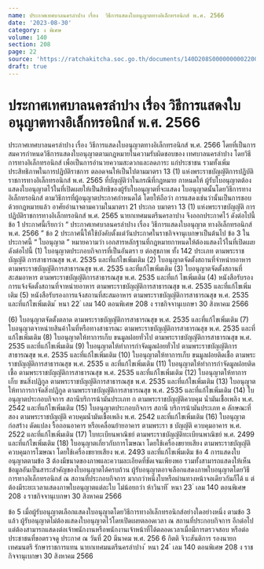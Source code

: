 ```yaml
---
name: ประกาศเทศบาลนครลำปาง เรื่อง  วิธีการแสดงใบอนุญาตทางอิเล็กทรอนิกส์ พ.ศ. 2566
date: '2023-08-30'
category: ง พิเศษ
volume: 140
section: 208
page: 22
source: 'https://ratchakitcha.soc.go.th/documents/140D208S0000000002200.pdf'
draft: true
---
```


# ประกาศเทศบาลนครลำปาง เรื่อง  วิธีการแสดงใบอนุญาตทางอิเล็กทรอนิกส์ พ.ศ. 2566

ประกาศเทศบาลนครลำปาง เรื่อง วิธีการแสดงใบอนุญาตทางอิเล็กทรอนิกส์ พ.ศ. 2566 โดยที่เป็นการสมควรกำหนดวิธีการแสดงใบอนุญาตตามกฎหมายในความรับผิดชอบของ เทศบาลนครลำปาง โดยวิธีการทางอิเล็กทรอนิกส์ เพื่อเป็นการอำนวยความสะดวกและลดภาระ แก่ประชาชน รวมทั้งเพิ่มประสิทธิภาพในการปฏิบัติราชการ ตลอดจนให้เป็นไปตามมาตรา 13 (1) แห่งพระราชบัญญัติการปฏิบัติราชการทางอิเล็กทรอนิกส์ พ.ศ. 2565 ที่บัญญัติว่าในกรณีที่กฎหมาย กาหนดให้ ผู้รับใบอนุญาตต้องแสดงใบอนุญาตไว้ในที่เปิดเผยให้เป็นสิทธิของผู้รับใบอนุญาตที่จะแสดง ใบอนุญาตนั้นโดยวิธีการทางอิเล็กทรอนิกส์ ตามวิธีการที่ผู้อนุญาตประกาศกำหนดได้ โดยให้ถือว่า การแสดงเช่นว่านั้นเป็นการชอบด้วยกฎหมายแล้ว อาศัยอำนาจตามความในมาตรา 21 ประกอ บมาตรา 13 (1) แห่งพระราชบัญญัติ การปฏิบัติราชการทางอิเล็กทรอนิกส์ พ.ศ. 2565 นายกเทศมนตรีนครลาปาง จึงออกประกาศไว้ ดังต่อไปนี้ ข้อ 1 ประกาศนี้เรียกว่า “ ประกาศเทศบาลนครลำปาง เรื่อง วิธีการแสดงใบอนุญาต ทางอิเล็กทรอนิกส์ พ.ศ. 2566 ” ข้อ 2 ประกาศนี้ให้ใช้บังคับตั้งแต่วันประกาศในราชกิจจานุเบกษาเป็นต้นไป ข้อ 3 ในประกาศนี้ “ ใบอนุญาต ” หมายความว่า เอกสารหลักฐานที่กฎหมายกาหนดให้ต้องแสดงไว้ในที่เปิดเผย ดังต่อไปนี้ (1) ใบอนุญาตประกอบกิจการที่เป็นอันตรา ย ต่อสุขภาพ ทั้ง 142 ประเภท ตามพระราชบัญญัติ การสาธารณสุข พ.ศ. 2535 และที่แก้ไขเพิ่มเติม (2) ใบอนุญาตจัดตั้งสถานที่จำหน่ายอาหาร ตามพระราชบัญญัติการสาธารณสุข พ.ศ. 2535 และที่แก้ไขเพิ่มเติม (3) ใบอนุญาตจัดตั้งสถานที่สะสมอาหาร ตามพระราชบัญญัติการสาธารณสุข พ.ศ. 2535 และที่แก้ ไขเพิ่มเติม (4) หนังสือรับรองการแจ้งจัดตั้งสถานที่จาหน่ายอาหาร ตามพระราชบัญญัติการสาธารณสุข พ.ศ. 2535 และที่แก้ไขเพิ่มเติม (5) หนังสือรับรองการแจ้งสถานที่สะสมอาหาร ตามพระราชบัญญัติการสาธารณสุข พ.ศ. 2535 และที่แก้ไขเพิ่มเติม ้ หนา 22 ่ เลม 140 ตอนพิเศษ 208 ง ราชกิจจานุเบกษา 30 สิงหาคม 2566

(6) ใบอนุญาตจัดตั้งตลาด ตามพระราชบัญญัติการสาธารณสุข พ.ศ. 2535 และที่แก้ไขเพิ่มเติม (7) ใบอนุญาตจาหน่ายสินค้าในที่หรือทางสาธารณะ ตามพระราชบัญญัติการสาธารณสุข พ.ศ. 2535 และที่แก้ไขเพิ่มเติม (8) ใบอนุญาตให้ทาการเก็บ ขนมูลฝอยทั่วไป ตามพระราชบัญญัติการสาธารณสุข พ.ศ. 2535 และที่แก้ไขเพิ่มเติม (9) ใบอนุญาตให้ทำการกำจัดมูลฝอยทั่วไป ตามพระราชบัญญัติการสาธารณสุข พ.ศ. 2535 และที่แก้ไขเพิ่มเติม (10) ใบอนุญาตให้ทาการเก็บ ขนมูลฝอยติดเชื้อ ตามพระราชบัญญัติการสาธารณสุข พ.ศ. 2535 แ ละที่แก้ไขเพิ่มเติม (11) ใบอนุญาตให้ทำการกำจัดมูลฝอยติดเชื้อ ตามพระราชบัญญัติการสาธารณสุข พ.ศ. 2535 และที่แก้ไขเพิ่มเติม (12) ใบอนุญาตให้ทาการเก็บ ขนสิ่งปฏิกูล ตามพระราชบัญญัติการสาธารณสุข พ.ศ. 2535 และที่แก้ไขเพิ่มเติม (13) ใบอนุญาตให้ทาการกาจัดสิ่งปฏิกูล ตามพระราชบัญญัติการสาธารณสุข พ.ศ. 2535 และที่แก้ไขเพิ่มเติม (14) ใบอนุญาตประกอบกิจการ สถานีบริการน้ามันประเภท ก ตามพระราชบัญญัติควบคุม น้ำมันเชื้อเพลิง พ.ศ. 2542 และที่แก้ไขเพิ่มเติม (15) ใบอนุญาตประกอบกิจการ สถานี บริการน้ามันประเภท ค ลักษณะที่สอง ตามพระราชบัญญัติ ควบคุมน้ำมันเชื้อเพลิง พ.ศ. 2542 และที่แก้ไขเพิ่มเติม (16) ใบอนุญาตก่อสร้าง ดัดแปลง รื้อถอนอาคาร หรือเคลื่อนย้ายอาคาร ตามพระรา ช บัญญัติ ควบคุมอาคาร พ.ศ. 2522 และที่แก้ไขเพิ่มเติม (17) ใบทะเบียนพาณิชย์ ตามพระราชบัญญัติทะเบียนพาณิชย์ พ.ศ. 2499 และที่แก้ไขเพิ่มเติม (18) ใบอนุญาตเกี่ยวกับการโฆษณา โดยใช้เครื่องขยายเสียง ตามพระราชบัญญัติควบคุมการโฆษณา โดยใช้เครื่องขยายเสียง พ.ศ. 2493 และที่แก้ไขเพิ่มเติม ข้อ 4 การแสดงใบอนุญาตตามข้อ 3 ต้องมีขนาดของภาพและความละเอียดที่ชัดเจนเพียงพอ รวมทั้งสามารถแสดงให้เห็นข้อมูลอันเป็นสาระสำคัญของใบอนุญาตได้ครบถ้วน ผู้รับอนุญาตอาจเลือกแสดงภาพใบอนุญาตโดยวิธีการทางอิเล็กทรอนิกส์ ณ สถานที่ประกอบกิจการ มากกว่าหนึ่งใบหรือผ่านทางหน้าจอเดียวกันก็ได้ แ ต่ต้องมีระยะเวลาแสดงภาพใบอนุญาตแต่ละใบ ไม่น้อยกว่า ห้าวินาที ้ หนา 23 ่ เลม 140 ตอนพิเศษ 208 ง ราชกิจจานุเบกษา 30 สิงหาคม 2566

ข้อ 5 เมื่อผู้รับอนุญาตเลือกแสดงใบอนุญาตโดยวิธีการทางอิเล็กทรอนิกส์อย่างใดอย่างหนึ่ง ตามข้อ 3 แล้ว ผู้รับอนุญาตไม่ต้องแสดงใบอนุญาตไว้โดยเปิดเผยตลอดเวลา ณ สถานที่ประกอบกิจการ อีกต่อไป แต่ต้องสามารถแสดงต่อเจ้าพนักงานหรือพนักงานเจ้าหน้าที่ได้ตลอดเวลาเมื่อมีการตรวจสอบ หรือต่อประชาชนที่ขอตรวจดู ประกาศ ณ วันที่ 20 มีนาคม พ.ศ. 256 6 กิตติ จิวะสันติการ รองนายกเทศมนตรี รักษาราชการแทน นายกเทศมนตรีนครลำปาง ้ หนา 24 ่ เลม 140 ตอนพิเศษ 208 ง ราชกิจจานุเบกษา 30 สิงหาคม 2566

